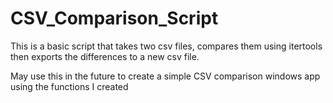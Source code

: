 # CSV_Comparison_Script

This is a basic script that takes two csv files, compares them using itertools then exports the differences to a new csv file.  

May use this in the future to create a simple CSV comparison windows app using the functions I created
